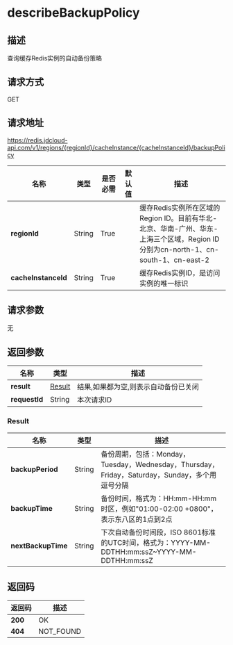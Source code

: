 # describeBackupPolicy


## 描述
查询缓存Redis实例的自动备份策略

## 请求方式
GET

## 请求地址
https://redis.jdcloud-api.com/v1/regions/{regionId}/cacheInstance/{cacheInstanceId}/backupPolicy

|名称|类型|是否必需|默认值|描述|
|---|---|---|---|---|
|**regionId**|String|True| |缓存Redis实例所在区域的Region ID。目前有华北-北京、华南-广州、华东-上海三个区域，Region ID分别为cn-north-1、cn-south-1、cn-east-2|
|**cacheInstanceId**|String|True| |缓存Redis实例ID，是访问实例的唯一标识|

## 请求参数
无


## 返回参数
|名称|类型|描述|
|---|---|---|
|**result**|[Result](describebackuppolicy#result)|结果,如果都为空,则表示自动备份已关闭|
|**requestId**|String|本次请求ID|

### <div id="result">Result</div>
|名称|类型|描述|
|---|---|---|
|**backupPeriod**|String|备份周期，包括：Monday，Tuesday，Wednesday，Thursday，Friday，Saturday，Sunday，多个用逗号分隔|
|**backupTime**|String|备份时间，格式为：HH:mm-HH:mm 时区，例如"01:00-02:00 +0800"，表示东八区的1点到2点|
|**nextBackupTime**|String|下次自动备份时间段，ISO 8601标准的UTC时间，格式为：YYYY-MM-DDTHH:mm:ssZ~YYYY-MM-DDTHH:mm:ssZ|

## 返回码
|返回码|描述|
|---|---|
|**200**|OK|
|**404**|NOT_FOUND|
